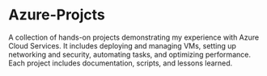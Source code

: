 # Azure-Projcts
A collection of hands-on projects demonstrating my experience with Azure Cloud Services. It includes deploying and managing VMs, setting up networking and security, automating tasks, and optimizing performance. Each project includes documentation, scripts, and lessons learned.
